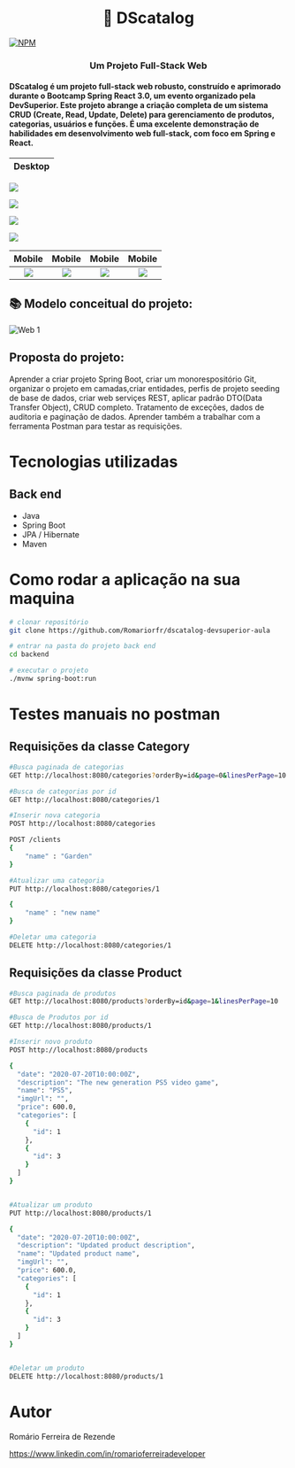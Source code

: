 <H1 align="center">🚀 DScatalog</h1>

[![NPM](https://img.shields.io/npm/l/react)](https://github.com/Romariorfr/dscatalog-devsuperior-aula/blob/master/LICENSE) 

<H3 align="center">Um Projeto Full-Stack Web</H3>

<H4>DScatalog é um projeto full-stack web robusto, construído e aprimorado durante o Bootcamp Spring React 3.0, um evento organizado pela DevSuperior.
Este projeto abrange a criação completa de um sistema CRUD (Create, Read, Update, Delete) para gerenciamento de produtos, categorias, usuários e funções.
É uma excelente demonstração de habilidades em desenvolvimento web full-stack, com foco em Spring e React.</H4>


 Desktop                   |        
:-------------------------:|
![](https://github.com/Romariorfr/img-app/blob/master/dscatalog/Screenshot%20from%202024-02-18%2022-36-08.png?raw=true)

![](https://github.com/Romariorfr/img-app/blob/master/dscatalog/Screenshot%20from%202024-02-18%2022-36-28.png?raw=true)

![](https://github.com/Romariorfr/img-app/blob/master/dscatalog/Screenshot%20from%202024-02-18%2022-36-39.png?raw=true)

![](https://github.com/Romariorfr/img-app/blob/master/dscatalog/Screenshot%20from%202024-02-18%2022-37-16.png?raw=true)

|        Mobile         |       Mobile          |       Mobile          |       Mobile  
|:-------------------------:|:-------------------------:|:-------------------------:|:-------------------------:
![](https://github.com/Romariorfr/img-app/blob/master/dscatalog/Screenshot%20from%202024-02-18%2022-38-36.png?raw=true)|![](https://github.com/Romariorfr/img-app/blob/master/dscatalog/Screenshot%20from%202024-02-18%2022-38-45.png?raw=true)|![](https://github.com/Romariorfr/img-app/blob/master/dscatalog/Screenshot%20from%202024-02-18%2022-38-53.png?raw=true)|![](https://github.com/Romariorfr/img-app/blob/master/dscatalog/Screenshot%20from%202024-02-18%2022-39-04.png?raw=true)









## 📚 Modelo conceitual do projeto:

![Web 1](https://github.com/Romariorfr/dscatalog-devsuperior-aula/blob/master/backend/assets/modeloConceitual.jpg)


## Proposta do projeto:

Aprender a criar projeto Spring Boot, criar um monorespositório Git, organizar o projeto em camadas,criar entidades, perfis de projeto
seeding de base de dados, criar web serviçes REST, aplicar padrão DTO(Data Transfer Object), CRUD completo. Tratamento de exceções,
dados de auditoria e paginação de dados. Aprender também a trabalhar com a ferramenta Postman para testar as requisições.

# Tecnologias utilizadas
## Back end
- Java
- Spring Boot
- JPA / Hibernate
- Maven


# Como rodar a aplicação na sua maquina


```bash
# clonar repositório
git clone https://github.com/Romariorfr/dscatalog-devsuperior-aula

# entrar na pasta do projeto back end
cd backend

# executar o projeto
./mvnw spring-boot:run
```


# Testes manuais no postman
## Requisições da classe Category

```bash
#Busca paginada de categorias
GET http://localhost:8080/categories?orderBy=id&page=0&linesPerPage=10

#Busca de categorias por id
GET http://localhost:8080/categories/1

#Inserir nova categoria
POST http://localhost:8080/categories

POST /clients
{
    "name" : "Garden"
}

#Atualizar uma categoria
PUT http://localhost:8080/categories/1

{
    "name" : "new name"
}

#Deletar uma categoria
DELETE http://localhost:8080/categories/1

```


## Requisições da classe Product

```bash
#Busca paginada de produtos
GET http://localhost:8080/products?orderBy=id&page=1&linesPerPage=10

#Busca de Produtos por id
GET http://localhost:8080/products/1

#Inserir novo produto
POST http://localhost:8080/products 

{
  "date": "2020-07-20T10:00:00Z",
  "description": "The new generation PS5 video game",
  "name": "PS5",
  "imgUrl": "",
  "price": 600.0,
  "categories": [
    {
      "id": 1
    },
    {
      "id": 3
    }
  ]
}


#Atualizar um produto
PUT http://localhost:8080/products/1

{
  "date": "2020-07-20T10:00:00Z",
  "description": "Updated product description",
  "name": "Updated product name",
  "imgUrl": "",
  "price": 600.0,
  "categories": [
    {
      "id": 1
    },
    {
      "id": 3
    }
  ]
}


#Deletar um produto
DELETE http://localhost:8080/products/1

```

# Autor

Romário Ferreira de Rezende

https://www.linkedin.com/in/romarioferreiradeveloper
